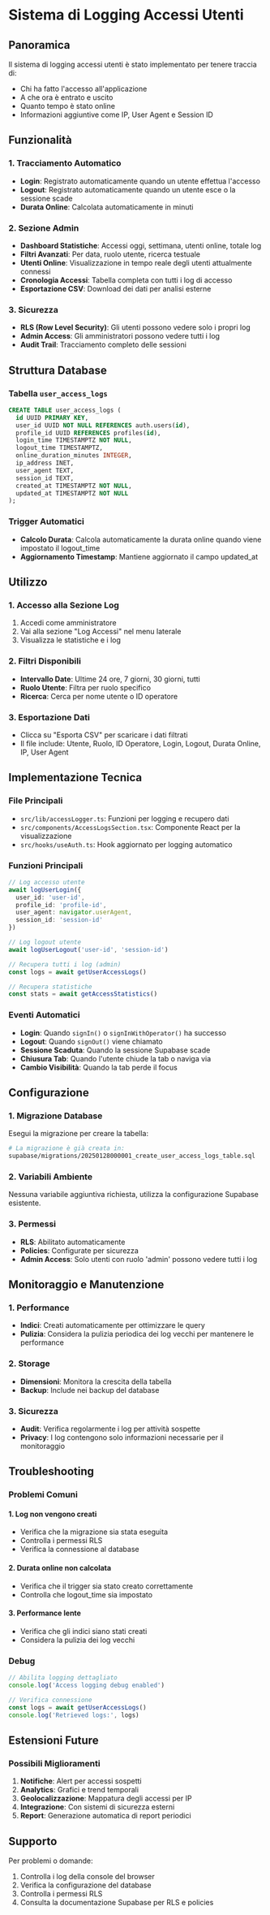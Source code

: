 # Sistema di Logging Accessi Utenti

## Panoramica

Il sistema di logging accessi utenti è stato implementato per tenere traccia di:
- Chi ha fatto l'accesso all'applicazione
- A che ora è entrato e uscito
- Quanto tempo è stato online
- Informazioni aggiuntive come IP, User Agent e Session ID

## Funzionalità

### 1. Tracciamento Automatico
- **Login**: Registrato automaticamente quando un utente effettua l'accesso
- **Logout**: Registrato automaticamente quando un utente esce o la sessione scade
- **Durata Online**: Calcolata automaticamente in minuti

### 2. Sezione Admin
- **Dashboard Statistiche**: Accessi oggi, settimana, utenti online, totale log
- **Filtri Avanzati**: Per data, ruolo utente, ricerca testuale
- **Utenti Online**: Visualizzazione in tempo reale degli utenti attualmente connessi
- **Cronologia Accessi**: Tabella completa con tutti i log di accesso
- **Esportazione CSV**: Download dei dati per analisi esterne

### 3. Sicurezza
- **RLS (Row Level Security)**: Gli utenti possono vedere solo i propri log
- **Admin Access**: Gli amministratori possono vedere tutti i log
- **Audit Trail**: Tracciamento completo delle sessioni

## Struttura Database

### Tabella `user_access_logs`
```sql
CREATE TABLE user_access_logs (
  id UUID PRIMARY KEY,
  user_id UUID NOT NULL REFERENCES auth.users(id),
  profile_id UUID REFERENCES profiles(id),
  login_time TIMESTAMPTZ NOT NULL,
  logout_time TIMESTAMPTZ,
  online_duration_minutes INTEGER,
  ip_address INET,
  user_agent TEXT,
  session_id TEXT,
  created_at TIMESTAMPTZ NOT NULL,
  updated_at TIMESTAMPTZ NOT NULL
);
```

### Trigger Automatici
- **Calcolo Durata**: Calcola automaticamente la durata online quando viene impostato il logout_time
- **Aggiornamento Timestamp**: Mantiene aggiornato il campo updated_at

## Utilizzo

### 1. Accesso alla Sezione Log
1. Accedi come amministratore
2. Vai alla sezione "Log Accessi" nel menu laterale
3. Visualizza le statistiche e i log

### 2. Filtri Disponibili
- **Intervallo Date**: Ultime 24 ore, 7 giorni, 30 giorni, tutti
- **Ruolo Utente**: Filtra per ruolo specifico
- **Ricerca**: Cerca per nome utente o ID operatore

### 3. Esportazione Dati
- Clicca su "Esporta CSV" per scaricare i dati filtrati
- Il file include: Utente, Ruolo, ID Operatore, Login, Logout, Durata Online, IP, User Agent

## Implementazione Tecnica

### File Principali
- `src/lib/accessLogger.ts`: Funzioni per logging e recupero dati
- `src/components/AccessLogsSection.tsx`: Componente React per la visualizzazione
- `src/hooks/useAuth.ts`: Hook aggiornato per logging automatico

### Funzioni Principali
```typescript
// Log accesso utente
await logUserLogin({
  user_id: 'user-id',
  profile_id: 'profile-id',
  user_agent: navigator.userAgent,
  session_id: 'session-id'
})

// Log logout utente
await logUserLogout('user-id', 'session-id')

// Recupera tutti i log (admin)
const logs = await getUserAccessLogs()

// Recupera statistiche
const stats = await getAccessStatistics()
```

### Eventi Automatici
- **Login**: Quando `signIn()` o `signInWithOperator()` ha successo
- **Logout**: Quando `signOut()` viene chiamato
- **Sessione Scaduta**: Quando la sessione Supabase scade
- **Chiusura Tab**: Quando l'utente chiude la tab o naviga via
- **Cambio Visibilità**: Quando la tab perde il focus

## Configurazione

### 1. Migrazione Database
Esegui la migrazione per creare la tabella:
```bash
# La migrazione è già creata in:
supabase/migrations/20250128000001_create_user_access_logs_table.sql
```

### 2. Variabili Ambiente
Nessuna variabile aggiuntiva richiesta, utilizza la configurazione Supabase esistente.

### 3. Permessi
- **RLS**: Abilitato automaticamente
- **Policies**: Configurate per sicurezza
- **Admin Access**: Solo utenti con ruolo 'admin' possono vedere tutti i log

## Monitoraggio e Manutenzione

### 1. Performance
- **Indici**: Creati automaticamente per ottimizzare le query
- **Pulizia**: Considera la pulizia periodica dei log vecchi per mantenere le performance

### 2. Storage
- **Dimensioni**: Monitora la crescita della tabella
- **Backup**: Include nei backup del database

### 3. Sicurezza
- **Audit**: Verifica regolarmente i log per attività sospette
- **Privacy**: I log contengono solo informazioni necessarie per il monitoraggio

## Troubleshooting

### Problemi Comuni

#### 1. Log non vengono creati
- Verifica che la migrazione sia stata eseguita
- Controlla i permessi RLS
- Verifica la connessione al database

#### 2. Durata online non calcolata
- Verifica che il trigger sia stato creato correttamente
- Controlla che logout_time sia impostato

#### 3. Performance lente
- Verifica che gli indici siano stati creati
- Considera la pulizia dei log vecchi

### Debug
```typescript
// Abilita logging dettagliato
console.log('Access logging debug enabled')

// Verifica connessione
const logs = await getUserAccessLogs()
console.log('Retrieved logs:', logs)
```

## Estensioni Future

### Possibili Miglioramenti
1. **Notifiche**: Alert per accessi sospetti
2. **Analytics**: Grafici e trend temporali
3. **Geolocalizzazione**: Mappatura degli accessi per IP
4. **Integrazione**: Con sistemi di sicurezza esterni
5. **Report**: Generazione automatica di report periodici

## Supporto

Per problemi o domande:
1. Controlla i log della console del browser
2. Verifica la configurazione del database
3. Controlla i permessi RLS
4. Consulta la documentazione Supabase per RLS e policies





